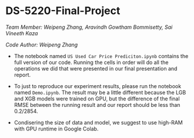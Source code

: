 ﻿# DS-5220-Final-Project
*Team Member: Weipeng Zhang, Aravindh Gowtham Bommisetty, Sai Vineeth Kaza*

*Code Author: Weipeng Zhang*

- The notebook named `US Used Car Price Prediciton.ipynb` contains the full version of our code. Running the cells in order will do all the operations we did that were presented in our final presentation and report.

- To just to reproduce our experiment results, please run the notebook named `Demo.ipynb`. The result may be a little different because the LGB and XGB models were trained on GPU, but the difference of the final RMSE between the running result and our report should be less than 0.2/2854.

- Condisering the size of data and model, we suggest to use high-RAM with GPU runtime in Google Colab.
